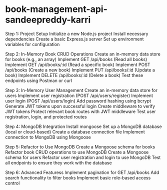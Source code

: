# book-management-api-sandeepreddy-karri

Step 1: Project Setup
Initialize a new Node.js project
Install necessary dependencies
Create a basic Express.js server
Set up environment variables for configuration

Step 2: In-Memory Book CRUD Operations
Create an in-memory data store for books (e.g., an array)
Implement GET /api/books (Read all books)
Implement GET /api/books/:id (Read a specific book)
Implement POST /api/books (Create a new book)
Implement PUT /api/books/:id (Update a book)
Implement DELETE /api/books/:id (Delete a book)
Test these endpoints using Postman or curl

Step 3: In-Memory User Management
Create an in-memory data store for users
Implement user registration (POST /api/users/register)
Implement user login (POST /api/users/login)
Add password hashing using bcrypt
Generate JWT tokens upon successful login
Create middleware to verify JWT tokens
Protect relevant book routes with JWT middleware
Test user registration, login, and protected routes

Step 4: MongoDB Integration
Install mongoose
Set up a MongoDB database (local or cloud-based)
Create a database connection file
Implement connection to MongoDB using Mongoose

Step 5: Refactor to Use MongoDB
Create a Mongoose schema for books
Refactor book CRUD operations to use MongoDB
Create a Mongoose schema for users
Refactor user registration and login to use MongoDB
Test all endpoints to ensure they work with the database

Step 6: Advanced Featuress
Implement pagination for GET /api/books
Add search functionality to filter books
Implement basic role-based access control